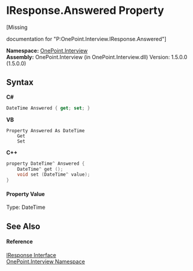 # IResponse.Answered Property 
 

\[Missing <summary> documentation for "P:OnePoint.Interview.IResponse.Answered"\]

**Namespace:**&nbsp;<a href="N_OnePoint_Interview">OnePoint.Interview</a><br />**Assembly:**&nbsp;OnePoint.Interview (in OnePoint.Interview.dll) Version: 1.5.0.0 (1.5.0.0)

## Syntax

**C#**<br />
``` C#
DateTime Answered { get; set; }
```

**VB**<br />
``` VB
Property Answered As DateTime
	Get
	Set
```

**C++**<br />
``` C++
property DateTime^ Answered {
	DateTime^ get ();
	void set (DateTime^ value);
}
```


#### Property Value
Type: DateTime

## See Also


#### Reference
<a href="T_OnePoint_Interview_IResponse">IResponse Interface</a><br /><a href="N_OnePoint_Interview">OnePoint.Interview Namespace</a><br />